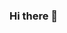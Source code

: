 ### Hi there 👋

<!--
**kennybiola/kennybiola** is a ✨ _special_ ✨ repository because its `README.md` (this file) appears on your GitHub profile.

Here are some ideas to get you started:

- 🔭 I’m currently working on Business Analysis and Data Analysis Projects
- 🌱 I’m currently learning SQL, Power BI and Advance Excel
- 👯 I’m looking to collaborate on various Projects 
- 🤔 I’m looking for help with SQL
- 💬 Ask me about Business Analysis Tools
- 📫 How to reach me:https://www.linkedin.com/in/kehinde-songonuga-cbap-pspo-psm-a81a697a/ and kennybiola@gmail.com
- 😄 Pronouns: she/Her
- ⚡ Fun fact: I like learning through games
-->
